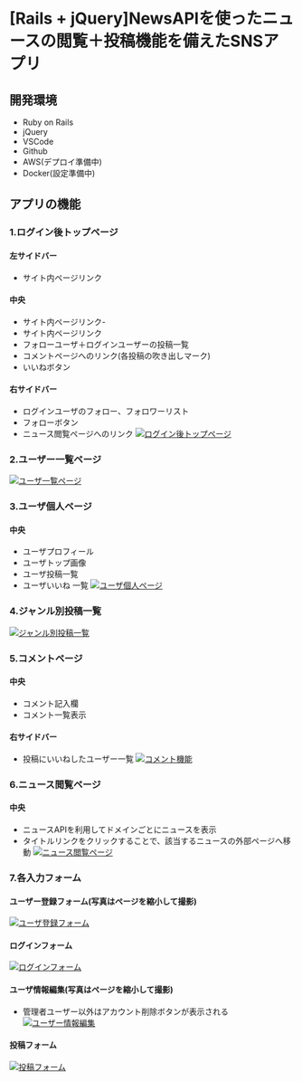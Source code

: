 # [Rails + jQuery]NewsAPIを使ったニュースの閲覧＋投稿機能を備えたSNSアプリ

## 開発環境
- Ruby on Rails
- jQuery
- VSCode
- Github
- AWS(デプロイ準備中)
- Docker(設定準備中)

## アプリの機能
### 1.ログイン後トップページ
#### 左サイドバー
- サイト内ページリンク
#### 中央
- サイト内ページリンク-
- サイト内ページリンク
- フォローユーザ＋ログインユーザーの投稿一覧
- コメントページへのリンク(各投稿の吹き出しマーク)
- いいねボタン
#### 右サイドバー
- ログインユーザのフォロー、フォロワーリスト
- フォローボタン
- ニュース閲覧ページへのリンク
[![ログイン後トップページ](https://i.gyazo.com/e4bc9bc099238d4dc6ecd15c78074363.png)](https://gyazo.com/e4bc9bc099238d4dc6ecd15c78074363)

### 2.ユーザー一覧ページ
[![ユーザ一覧ページ](https://i.gyazo.com/2b34f6a8b0d60762f59de667cbbc07ec.png)](https://gyazo.com/2b34f6a8b0d60762f59de667cbbc07ec)

### 3.ユーザ個人ページ
####  中央
- ユーザプロフィール
- ユーザトップ画像
- ユーザ投稿一覧
- ユーザいいね 一覧
[![ユーザ個人ページ](https://i.gyazo.com/43b92bb15720b18c3d718b72a9732a17.png)](https://gyazo.com/43b92bb15720b18c3d718b72a9732a17)

### 4.ジャンル別投稿一覧
[![ジャンル別投稿一覧](https://i.gyazo.com/934ccbb7ec7d379eac7b05b096158617.png)](https://gyazo.com/934ccbb7ec7d379eac7b05b096158617)

### 5.コメントページ
#### 中央
- コメント記入欄
- コメント一覧表示
#### 右サイドバー
- 投稿にいいねしたユーザー一覧
[![コメント機能](https://i.gyazo.com/e813f8c15800e51e8a2f1032c16771bb.png)](https://gyazo.com/e813f8c15800e51e8a2f1032c16771bb)

### 6.ニュース閲覧ページ
#### 中央
- ニュースAPIを利用してドメインごとにニュースを表示
- タイトルリンクをクリックすることで、該当するニュースの外部ページへ移動
[![ニュース閲覧ページ](https://i.gyazo.com/a3c5358b1295975e4aa862eb0e95c712.jpg)](https://gyazo.com/a3c5358b1295975e4aa862eb0e95c712)

### 7.各入力フォーム
#### ユーザー登録フォーム(写真はページを縮小して撮影)
[![ユーザ登録フォーム](https://i.gyazo.com/3f842253034434a5fda3541f0db7f91c.png)](https://gyazo.com/3f842253034434a5fda3541f0db7f91c)
#### ログインフォーム
[![ログインフォーム](https://i.gyazo.com/f6c51210f1417c0dec99296e260c2d0b.png)](https://gyazo.com/f6c51210f1417c0dec99296e260c2d0b)
#### ユーザ情報編集(写真はページを縮小して撮影)
- 管理者ユーザー以外はアカウント削除ボタンが表示される
[![ユーザー情報編集](https://i.gyazo.com/f90d1a2fe53bde54981fd3958b0d3305.png)](https://gyazo.com/f90d1a2fe53bde54981fd3958b0d3305)
#### 投稿フォーム
[![投稿フォーム](https://i.gyazo.com/ae27ab85e8c5c3e6518ea98fce2c6e3d.png)](https://gyazo.com/ae27ab85e8c5c3e6518ea98fce2c6e3d)

